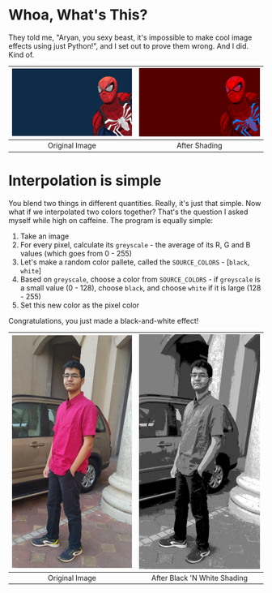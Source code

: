 # Whoa, What's This?

They told me, "Aryan, you sexy beast, it's impossible to make cool image effects using just Python!", and I set out to prove them wrong. And I did. Kind of.

[![Spider-Man (Original)][1]][1]|[![Spider-Man (After Shading)][2]][2]
:----:|:------:
Original Image|After Shading

# Interpolation is simple

You blend two things in different quantities. Really, it's just that simple. Now what if we interpolated two colors together? That's the question I asked myself while high on caffeine. The program is equally simple: 

1. Take an image
2. For every pixel, calculate its `greyscale` - the average of its R, G and B values (which goes from 0 - 255)
3. Let's make a random color pallete, called the `SOURCE_COLORS` - [`black`, `white`]
4. Based on `greyscale`, choose a color from `SOURCE_COLORS` - if `greyscale` is a small value (0 - 128), choose `black`, and choose `white` if it is large (128 - 255)
5. Set this new color as the pixel color

Congratulations, you just made a black-and-white effect!

[![Pingle (Original)][3]][3]|[![Pingle (After Shading)][4]][4]
:----:|:------:
Original Image|After Black 'N White Shading

  [1]: Images/Spider-Man.jpg
  [2]: Generated/Spider-Man.png
  [3]: Images/Pingle.jpg
  [4]: Generated/Pingle.png